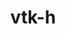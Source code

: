 ---
title: "vtk-h"
layout: cache
categories: [package, develop]
meta: {"versions": ["0.8.1"], "compilers": ["gcc@=11.1.0"], "oss": ["ubuntu20.04"], "platforms": ["linux"], "targets": ["x86_64_v3"], "stacks": ["data-vis-sdk", "root"], "num_specs": 16, "num_specs_by_stack": {"data-vis-sdk": 16, "root": 16}}
spec_details: [{"hash": "3zbs7vnd6efeo322svexjrw5chvyol7s", "compiler": "gcc@=11.1.0", "versions": ["0.8.1"], "os": "ubuntu20.04", "platform": "linux", "target": "x86_64_v3", "variants": ["+blt_find_mpi", "build_system=cmake", "build_type=Release", "~contourtree", "~cuda", "generator=make", "~ipo", "~logging", "+mpi", "+openmp", "patches=1039b1d", "+serial", "+shared"], "stacks": ["data-vis-sdk", "root"], "size": "-", "tarball": "https://binaries.spack.io/develop/build_cache/linux-ubuntu20.04-x86_64_v3/gcc-11.1.0/vtk-h-0.8.1/linux-ubuntu20.04-x86_64_v3-gcc-11.1.0-vtk-h-0.8.1-3zbs7vnd6efeo322svexjrw5chvyol7s.spack"}, {"hash": "4xd6kifiheuir6iu3thdt4vjsng4b4xa", "compiler": "gcc@=11.1.0", "versions": ["0.8.1"], "os": "ubuntu20.04", "platform": "linux", "target": "x86_64_v3", "variants": ["+blt_find_mpi", "build_system=cmake", "build_type=Release", "~contourtree", "~cuda", "generator=make", "~ipo", "~logging", "+mpi", "+openmp", "patches=1039b1d", "+serial", "+shared"], "stacks": ["data-vis-sdk", "root"], "size": "-", "tarball": "https://binaries.spack.io/develop/build_cache/linux-ubuntu20.04-x86_64_v3/gcc-11.1.0/vtk-h-0.8.1/linux-ubuntu20.04-x86_64_v3-gcc-11.1.0-vtk-h-0.8.1-4xd6kifiheuir6iu3thdt4vjsng4b4xa.spack"}, {"hash": "bqyp4zdf54xoo7yhfqgddjdrwlsily7g", "compiler": "gcc@=11.1.0", "versions": ["0.8.1"], "os": "ubuntu20.04", "platform": "linux", "target": "x86_64_v3", "variants": ["+blt_find_mpi", "build_system=cmake", "build_type=Release", "~contourtree", "~cuda", "generator=make", "~ipo", "~logging", "+mpi", "+openmp", "patches=1039b1d", "+serial", "+shared"], "stacks": ["data-vis-sdk", "root"], "size": "-", "tarball": "https://binaries.spack.io/develop/build_cache/linux-ubuntu20.04-x86_64_v3/gcc-11.1.0/vtk-h-0.8.1/linux-ubuntu20.04-x86_64_v3-gcc-11.1.0-vtk-h-0.8.1-bqyp4zdf54xoo7yhfqgddjdrwlsily7g.spack"}, {"hash": "cmyuq4vpzvs4jdxml5phggemlwqeriy6", "compiler": "gcc@=11.1.0", "versions": ["0.8.1"], "os": "ubuntu20.04", "platform": "linux", "target": "x86_64_v3", "variants": ["+blt_find_mpi", "build_system=cmake", "build_type=Release", "~contourtree", "~cuda", "generator=make", "~ipo", "~logging", "+mpi", "+openmp", "patches=1039b1d", "+serial", "+shared"], "stacks": ["data-vis-sdk", "root"], "size": "-", "tarball": "https://binaries.spack.io/develop/build_cache/linux-ubuntu20.04-x86_64_v3/gcc-11.1.0/vtk-h-0.8.1/linux-ubuntu20.04-x86_64_v3-gcc-11.1.0-vtk-h-0.8.1-cmyuq4vpzvs4jdxml5phggemlwqeriy6.spack"}, {"hash": "luxrdd24hs3urjeypbd2qo3dzyamuz75", "compiler": "gcc@=11.1.0", "versions": ["0.8.1"], "os": "ubuntu20.04", "platform": "linux", "target": "x86_64_v3", "variants": ["+blt_find_mpi", "build_system=cmake", "build_type=Release", "~contourtree", "~cuda", "generator=make", "~ipo", "~logging", "+mpi", "+openmp", "patches=1039b1d", "+serial", "+shared"], "stacks": ["data-vis-sdk", "root"], "size": "-", "tarball": "https://binaries.spack.io/develop/build_cache/linux-ubuntu20.04-x86_64_v3/gcc-11.1.0/vtk-h-0.8.1/linux-ubuntu20.04-x86_64_v3-gcc-11.1.0-vtk-h-0.8.1-luxrdd24hs3urjeypbd2qo3dzyamuz75.spack"}, {"hash": "ufxvj2fcjypsdasrv5wrqdvrffqgqhh7", "compiler": "gcc@=11.1.0", "versions": ["0.8.1"], "os": "ubuntu20.04", "platform": "linux", "target": "x86_64_v3", "variants": ["+blt_find_mpi", "build_system=cmake", "build_type=Release", "~contourtree", "~cuda", "generator=make", "~ipo", "~logging", "+mpi", "+openmp", "patches=1039b1d", "+serial", "+shared"], "stacks": ["data-vis-sdk", "root"], "size": "-", "tarball": "https://binaries.spack.io/develop/build_cache/linux-ubuntu20.04-x86_64_v3/gcc-11.1.0/vtk-h-0.8.1/linux-ubuntu20.04-x86_64_v3-gcc-11.1.0-vtk-h-0.8.1-ufxvj2fcjypsdasrv5wrqdvrffqgqhh7.spack"}, {"hash": "r5rcsas3lymqqcv5nzksr2vn2whcq7xd", "compiler": "gcc@=11.1.0", "versions": ["0.8.1"], "os": "ubuntu20.04", "platform": "linux", "target": "x86_64_v3", "variants": ["+blt_find_mpi", "build_system=cmake", "build_type=Release", "~contourtree", "~cuda", "generator=make", "~ipo", "~logging", "+mpi", "+openmp", "patches=1039b1d", "+serial", "+shared"], "stacks": ["data-vis-sdk", "root"], "size": "-", "tarball": "https://binaries.spack.io/develop/build_cache/linux-ubuntu20.04-x86_64_v3/gcc-11.1.0/vtk-h-0.8.1/linux-ubuntu20.04-x86_64_v3-gcc-11.1.0-vtk-h-0.8.1-r5rcsas3lymqqcv5nzksr2vn2whcq7xd.spack"}, {"hash": "iv4obunrt6g54pbgyp73caf7ehdbvvoz", "compiler": "gcc@=11.1.0", "versions": ["0.8.1"], "os": "ubuntu20.04", "platform": "linux", "target": "x86_64_v3", "variants": ["+blt_find_mpi", "build_system=cmake", "build_type=Release", "~contourtree", "~cuda", "generator=make", "~ipo", "~logging", "+mpi", "+openmp", "patches=1039b1d", "+serial", "+shared"], "stacks": ["data-vis-sdk", "root"], "size": "-", "tarball": "https://binaries.spack.io/develop/build_cache/linux-ubuntu20.04-x86_64_v3/gcc-11.1.0/vtk-h-0.8.1/linux-ubuntu20.04-x86_64_v3-gcc-11.1.0-vtk-h-0.8.1-iv4obunrt6g54pbgyp73caf7ehdbvvoz.spack"}, {"hash": "aioocfbc5qndueumljs435mrhjctshzp", "compiler": "gcc@=11.1.0", "versions": ["0.8.1"], "os": "ubuntu20.04", "platform": "linux", "target": "x86_64_v3", "variants": ["+blt_find_mpi", "build_system=cmake", "build_type=Release", "~contourtree", "~cuda", "generator=make", "~ipo", "~logging", "+mpi", "+openmp", "patches=1039b1d", "+serial", "+shared"], "stacks": ["data-vis-sdk", "root"], "size": "-", "tarball": "https://binaries.spack.io/develop/build_cache/linux-ubuntu20.04-x86_64_v3/gcc-11.1.0/vtk-h-0.8.1/linux-ubuntu20.04-x86_64_v3-gcc-11.1.0-vtk-h-0.8.1-aioocfbc5qndueumljs435mrhjctshzp.spack"}, {"hash": "6ewgglqhvi6byqtq63cdym5eqnxoznld", "compiler": "gcc@=11.1.0", "versions": ["0.8.1"], "os": "ubuntu20.04", "platform": "linux", "target": "x86_64_v3", "variants": ["+blt_find_mpi", "build_system=cmake", "build_type=Release", "~contourtree", "~cuda", "generator=make", "~ipo", "~logging", "+mpi", "+openmp", "patches=1039b1d", "+serial", "+shared"], "stacks": ["data-vis-sdk", "root"], "size": "-", "tarball": "https://binaries.spack.io/develop/build_cache/linux-ubuntu20.04-x86_64_v3/gcc-11.1.0/vtk-h-0.8.1/linux-ubuntu20.04-x86_64_v3-gcc-11.1.0-vtk-h-0.8.1-6ewgglqhvi6byqtq63cdym5eqnxoznld.spack"}, {"hash": "xrjvfrdj6ziaogmaakc2qsppfb55ifie", "compiler": "gcc@=11.1.0", "versions": ["0.8.1"], "os": "ubuntu20.04", "platform": "linux", "target": "x86_64_v3", "variants": ["+blt_find_mpi", "build_system=cmake", "build_type=Release", "~contourtree", "~cuda", "generator=make", "~ipo", "~logging", "+mpi", "+openmp", "patches=1039b1d", "+serial", "+shared"], "stacks": ["data-vis-sdk", "root"], "size": "-", "tarball": "https://binaries.spack.io/develop/build_cache/linux-ubuntu20.04-x86_64_v3/gcc-11.1.0/vtk-h-0.8.1/linux-ubuntu20.04-x86_64_v3-gcc-11.1.0-vtk-h-0.8.1-xrjvfrdj6ziaogmaakc2qsppfb55ifie.spack"}, {"hash": "uro7htch22ykkqhdmauirx6tzagw26ft", "compiler": "gcc@=11.1.0", "versions": ["0.8.1"], "os": "ubuntu20.04", "platform": "linux", "target": "x86_64_v3", "variants": ["+blt_find_mpi", "build_system=cmake", "build_type=Release", "~contourtree", "~cuda", "generator=make", "~ipo", "~logging", "+mpi", "+openmp", "patches=1039b1d", "+serial", "+shared"], "stacks": ["data-vis-sdk", "root"], "size": "-", "tarball": "https://binaries.spack.io/develop/build_cache/linux-ubuntu20.04-x86_64_v3/gcc-11.1.0/vtk-h-0.8.1/linux-ubuntu20.04-x86_64_v3-gcc-11.1.0-vtk-h-0.8.1-uro7htch22ykkqhdmauirx6tzagw26ft.spack"}, {"hash": "mslorxcfuah5b5cpdui356euadpbbkyk", "compiler": "gcc@=11.1.0", "versions": ["0.8.1"], "os": "ubuntu20.04", "platform": "linux", "target": "x86_64_v3", "variants": ["+blt_find_mpi", "build_system=cmake", "build_type=Release", "~contourtree", "~cuda", "generator=make", "~ipo", "~logging", "+mpi", "+openmp", "patches=1039b1d", "+serial", "+shared"], "stacks": ["data-vis-sdk", "root"], "size": "-", "tarball": "https://binaries.spack.io/develop/build_cache/linux-ubuntu20.04-x86_64_v3/gcc-11.1.0/vtk-h-0.8.1/linux-ubuntu20.04-x86_64_v3-gcc-11.1.0-vtk-h-0.8.1-mslorxcfuah5b5cpdui356euadpbbkyk.spack"}, {"hash": "b6yekost73jl5gqgtmj55dljgrs2idnr", "compiler": "gcc@=11.1.0", "versions": ["0.8.1"], "os": "ubuntu20.04", "platform": "linux", "target": "x86_64_v3", "variants": ["+blt_find_mpi", "build_system=cmake", "build_type=Release", "~contourtree", "~cuda", "generator=make", "~ipo", "~logging", "+mpi", "+openmp", "patches=1039b1d", "+serial", "+shared"], "stacks": ["data-vis-sdk", "root"], "size": "-", "tarball": "https://binaries.spack.io/develop/build_cache/linux-ubuntu20.04-x86_64_v3/gcc-11.1.0/vtk-h-0.8.1/linux-ubuntu20.04-x86_64_v3-gcc-11.1.0-vtk-h-0.8.1-b6yekost73jl5gqgtmj55dljgrs2idnr.spack"}, {"hash": "7xrlm7snljmoyidjuvltofql2gatrndu", "compiler": "gcc@=11.1.0", "versions": ["0.8.1"], "os": "ubuntu20.04", "platform": "linux", "target": "x86_64_v3", "variants": ["+blt_find_mpi", "build_system=cmake", "build_type=Release", "~contourtree", "~cuda", "generator=make", "~ipo", "~logging", "+mpi", "+openmp", "patches=1039b1d", "+serial", "+shared"], "stacks": ["data-vis-sdk", "root"], "size": "-", "tarball": "https://binaries.spack.io/develop/build_cache/linux-ubuntu20.04-x86_64_v3/gcc-11.1.0/vtk-h-0.8.1/linux-ubuntu20.04-x86_64_v3-gcc-11.1.0-vtk-h-0.8.1-7xrlm7snljmoyidjuvltofql2gatrndu.spack"}, {"hash": "o5xru3dy5m5a7h4p7566mz5nvkyymkyw", "compiler": "gcc@=11.1.0", "versions": ["0.8.1"], "os": "ubuntu20.04", "platform": "linux", "target": "x86_64_v3", "variants": ["+blt_find_mpi", "build_system=cmake", "build_type=Release", "~contourtree", "~cuda", "generator=make", "~ipo", "~logging", "+mpi", "+openmp", "patches=1039b1d", "+serial", "+shared"], "stacks": ["data-vis-sdk", "root"], "size": "-", "tarball": "https://binaries.spack.io/develop/build_cache/linux-ubuntu20.04-x86_64_v3/gcc-11.1.0/vtk-h-0.8.1/linux-ubuntu20.04-x86_64_v3-gcc-11.1.0-vtk-h-0.8.1-o5xru3dy5m5a7h4p7566mz5nvkyymkyw.spack"}]
---